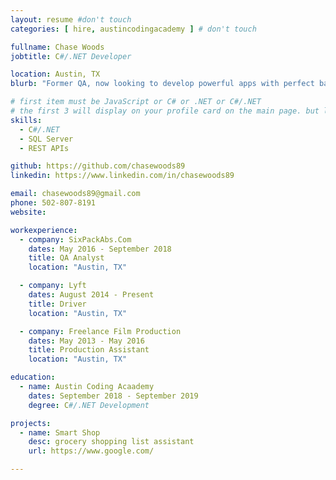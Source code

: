```yaml
---
layout: resume #don't touch
categories: [ hire, austincodingacademy ] # don't touch

fullname: Chase Woods
jobtitle: C#/.NET Developer

location: Austin, TX
blurb: "Former QA, now looking to develop powerful apps with perfect backend functionality"

# first item must be JavaScript or C# or .NET or C#/.NET
# the first 3 will display on your profile card on the main page. but list as many as you want, they will be all be visible on your individual profile page
skills:
  - C#/.NET
  - SQL Server
  - REST APIs

github: https://github.com/chasewoods89
linkedin: https://www.linkedin.com/in/chasewoods89

email: chasewoods89@gmail.com
phone: 502-807-8191
website:

workexperience:
  - company: SixPackAbs.Com
    dates: May 2016 - September 2018
    title: QA Analyst
    location: "Austin, TX"

  - company: Lyft
    dates: August 2014 - Present
    title: Driver
    location: "Austin, TX"

  - company: Freelance Film Production
    dates: May 2013 - May 2016
    title: Production Assistant
    location: "Austin, TX"

education:
  - name: Austin Coding Acaademy
    dates: September 2018 - September 2019
    degree: C#/.NET Development

projects:
  - name: Smart Shop
    desc: grocery shopping list assistant
    url: https://www.google.com/

---
```

